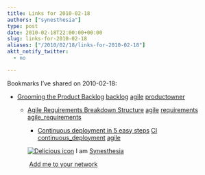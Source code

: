```yaml
---
title: Links for 2010-02-18
authors: ["synesthesia"]
type: post
date: 2010-02-18T22:00:00+00:00
slug: links-for-2010-02-18 
aliases: ["/2010/02/18/links-for-2010-02-18"]
aktt_notify_twitter:
  - no

---
```

Bookmarks I&#8217;ve shared on 2010-02-18:

  * [Grooming the Product Backlog][1] 
    [backlog][2] [agile][3] [productowner][4] </li> 
    
      * [Agile Requirements Breakdown Structure][5] 
        [agile][3] [requirements][6] [agile_requirements][7] </li> 
        
          * [Continuous deployment in 5 easy steps][8] 
            [CI][9] [continuous_deployment][10] [agile][3] </li> </ul> 
            
            <p class="deliciouslink">
              <a href="https://del.icio.us/synesthesia" title="See all my bookmarks on del.icio.us"><img src="https://www.synesthesia.co.uk/images/deliciousicon.jpg" alt="Delicious icon" /></a>&nbsp;I am <a href="https://del.icio.us/synesthesia" title="See all my bookmarks on del.icio.us">Synesthesia</a>
            </p>
            
            <p class="deliciouslink">
              <a href="https://del.icio.us/network?add=synesthesia" title="Add me to your del.icio.us network"><img src="https://www.synesthesia.co.uk/images/add.gif" alt="" /></a>&nbsp;<a href="https://del.icio.us/network?add=synesthesia" title="Add me to your del.icio.us network">Add me to your network</a>
            </p>

 [1]: https://www.agilejournal.com/articles/columns/column-articles/2647
 [2]: https://delicious.com/synesthesia/backlog
 [3]: https://delicious.com/synesthesia/agile
 [4]: https://delicious.com/synesthesia/productowner
 [5]: https://lithespeed.blogspot.com/2010/01/agile-requirements-breakdown-structure.html
 [6]: https://delicious.com/synesthesia/requirements
 [7]: https://delicious.com/synesthesia/agile_requirements
 [8]: https://radar.oreilly.com/2009/03/continuous-deployment-5-eas.html
 [9]: https://delicious.com/synesthesia/CI
 [10]: https://delicious.com/synesthesia/continuous_deployment